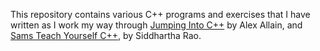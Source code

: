 This repository contains various C++ programs and exercises that I have written as I work my way through [Jumping Into C++](https://www.cprogramming.com/c++book/) by Alex Allain, and [Sams Teach Yourself C++](https://www.amazon.com/One-Hour-Sams-Teach-Yourself/dp/0789757745), by Siddhartha Rao.
